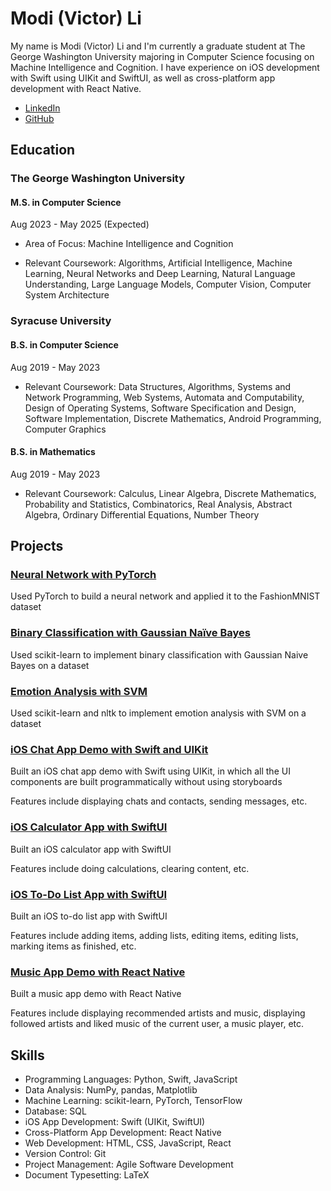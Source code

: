 # Modi (Victor) Li

My name is Modi (Victor) Li and I'm currently a graduate student at The George Washington University majoring in Computer Science focusing on Machine Intelligence and Cognition. I have experience on iOS development with Swift using UIKit and SwiftUI, as well as cross-platform app development with React Native.

- [LinkedIn](https://www.linkedin.com/in/modi-li)
- [GitHub](https://github.com/modi-li)

## Education

### The George Washington University

#### M.S. in Computer Science

Aug 2023 - May 2025 (Expected)

- Area of Focus: Machine Intelligence and Cognition

- Relevant Coursework: Algorithms, Artificial Intelligence, Machine Learning, Neural Networks and Deep Learning, Natural Language Understanding, Large Language Models, Computer Vision, Computer System Architecture

### Syracuse University

#### B.S. in Computer Science

Aug 2019 - May 2023

- Relevant Coursework: Data Structures, Algorithms, Systems and Network Programming, Web Systems, Automata and Computability, Design of Operating Systems, Software Specification and Design, Software Implementation, Discrete Mathematics, Android Programming, Computer Graphics

#### B.S. in Mathematics

Aug 2019 - May 2023

- Relevant Coursework: Calculus, Linear Algebra, Discrete Mathematics, Probability and Statistics, Combinatorics, Real Analysis, Abstract Algebra, Ordinary Differential Equations, Number Theory

## Projects

### [Neural Network with PyTorch](https://github.com/modi-li/PyTorch-NN-FashionMNIST)

Used PyTorch to build a neural network and applied it to the FashionMNIST dataset

### [Binary Classification with Gaussian Naïve Bayes](https://github.com/modi-li/Binary-Classification-GaussianNB-example)

Used scikit-learn to implement binary classification with Gaussian Naive Bayes on a dataset

### [Emotion Analysis with SVM](https://github.com/modi-li/Emotion-Analysis-SVM-example)

Used scikit-learn and nltk to implement emotion analysis with SVM on a dataset

### [iOS Chat App Demo with Swift and UIKit](https://github.com/modi-li/iOS-Chat-App-Demo)

Built an iOS chat app demo with Swift using UIKit, in which all the UI components are built programmatically without using storyboards

Features include displaying chats and contacts, sending messages, etc.

### [iOS Calculator App with SwiftUI](https://github.com/modi-li/iOS-SwiftUI-Calculator-App)

Built an iOS calculator app with SwiftUI

Features include doing calculations, clearing content, etc.

### [iOS To-Do List App with SwiftUI](https://github.com/modi-li/iOS-SwiftUI-To-Do-List-App)

Built an iOS to-do list app with SwiftUI

Features include adding items, adding lists, editing items, editing lists, marking items as finished, etc.

### [Music App Demo with React Native](https://github.com/modi-li/React-Native-Music-App-Demo)

Built a music app demo with React Native

Features include displaying recommended artists and music, displaying followed artists and liked music of the current user, a music player, etc.

## Skills

- Programming Languages: Python, Swift, JavaScript
- Data Analysis: NumPy, pandas, Matplotlib
- Machine Learning: scikit-learn, PyTorch, TensorFlow
- Database: SQL
- iOS App Development: Swift (UIKit, SwiftUI)
- Cross-Platform App Development: React Native
- Web Development: HTML, CSS, JavaScript, React
- Version Control: Git
- Project Management: Agile Software Development
- Document Typesetting: LaTeX
